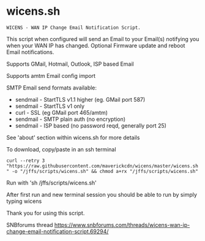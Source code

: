 # wicens.sh
    WICENS - WAN IP Change Email Notification Script.

This script when configured will send an Email 
to your Email(s) notifying you when your WAN IP
has changed.  Optional Firmware update and reboot
Email notifications.

Supports GMail, Hotmail, Outlook, ISP based Email

Supports amtm Email config import

SMTP Email send formats available:
* sendmail - StartTLS v1.1 higher (eg. GMail port 587)
* sendmail - StartTLS v1 only
* curl     - SSL (eg GMail port 465/amtm)
* sendmail - SMTP plain auth (no encryption)
* sendmail - ISP based (no password reqd, generally port 25)

See 'about' section within wicens.sh for more details

To download, copy/paste in an ssh terminal

`curl --retry 3 "https://raw.githubusercontent.com/maverickcdn/wicens/master/wicens.sh" -o "/jffs/scripts/wicens.sh" && chmod a+rx "/jffs/scripts/wicens.sh"`

Run with 'sh /jffs/scripts/wicens.sh'

After first run and new terminal session you should be able to run by simply typing wicens

Thank you for using this script.

SNBforums thread https://www.snbforums.com/threads/wicens-wan-ip-change-email-notification-script.69294/
